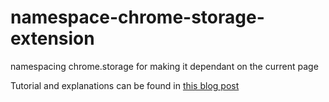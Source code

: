 # namespace-chrome-storage-extension
namespacing chrome.storage for making it dependant on the current page

Tutorial and explanations can be found in [this blog post](https://gabriellazcano.com/blog/namespacing-chrome-storage-for-page-dependant-settings-in-your-chrome-extension/)
